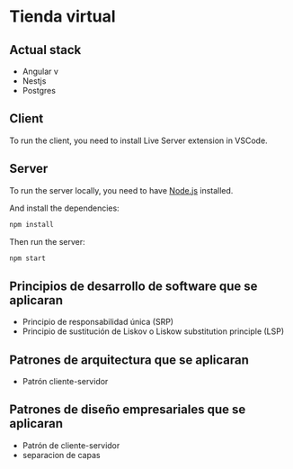 # Tienda virtual

## Actual stack

- Angular v
- Nestjs
- Postgres


## Client

To run the client, you need to install Live Server extension in VSCode.

## Server

To run the server locally, you need to have [Node.js](https://nodejs.org/en/) installed.

And install the dependencies:

```bash
npm install
```

Then run the server:

```bash
npm start
```


## Principios de desarrollo de software que se aplicaran

- Principio de responsabilidad única (SRP)
- Principio de sustitución de Liskov o Liskow substitution principle (LSP)

## Patrones de arquitectura que se aplicaran

- Patrón cliente-servidor

## Patrones de diseño empresariales que se aplicaran

- Patrón de cliente-servidor
- separacion de capas
